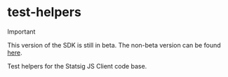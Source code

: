 # test-helpers

> [!IMPORTANT]
> This version of the SDK is still in beta. The non-beta version can be found [here](https://github.com/statsig-io/js-client).

Test helpers for the Statsig JS Client code base.
